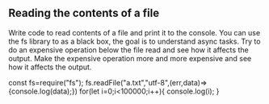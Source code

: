 ## Reading the contents of a file

Write code to read contents of a file and print it to the console. 
You can use the fs library to as a black box, the goal is to understand async tasks. 
Try to do an expensive operation below the file read and see how it affects the output. 
Make the expensive operation more and more expensive and see how it affects the output. 

const fs=require("fs");
fs.readFile("a.txt","utf-8",(err,data)=>{console.log(data);})
for(let i=0;i<100000;i++){
    console.log(i);
}